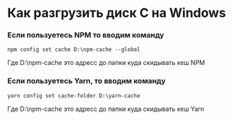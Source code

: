 # Как разгрузить диск С на Windows

### Если пользуетесь NPM то вводим команду

```
npm config set cache D:\npm-cache --global
```

Где D:\npm-cache это адресс до папки куда скидывать кеш NPM

### Если пользуетесь Yarn, то вводим команду

```
yarn config set cache-folder D:\yarn-cache
```

Где D:\npm-cache это адресс до папки куда скидывать кеш Yarn
